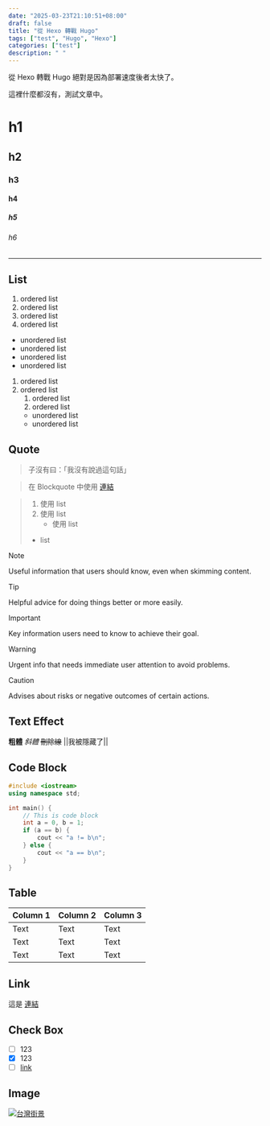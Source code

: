 ```yaml
---
date: "2025-03-23T21:10:51+08:00"
draft: false
title: "從 Hexo 轉戰 Hugo"
tags: ["test", "Hugo", "Hexo"]
categories: ["test"]
description: " "
---
```


從 Hexo 轉戰 Hugo 絕對是因為部署速度後者太快了。

這裡什麼都沒有，測試文章中。

# h1

## h2

### h3

#### h4

##### h5

###### h6

---

## List

1. ordered list
2. ordered list
3. ordered list
4. ordered list

- unordered list
- unordered list
- unordered list
- unordered list

1. ordered list
2. ordered list
   1. ordered list
   2. ordered list
   - unordered list
   - unordered list

## Quote

> 子沒有曰：「我沒有說過這句話」

> 在 Blockquote 中使用 [連結](#)

> 1. 使用 list
> 2. 使用 list
>    - 使用 list
>
> - list

> [!NOTE]
> Useful information that users should know, even when skimming content.

> [!TIP]
> Helpful advice for doing things better or more easily.

> [!IMPORTANT]
> Key information users need to know to achieve their goal.

> [!WARNING]
> Urgent info that needs immediate user attention to avoid problems.

> [!CAUTION]
> Advises about risks or negative outcomes of certain actions.

## Text Effect

**粗體** _斜體_ ~~刪除線~~ ||我被隱藏了||

## Code Block

```cpp test.cpp
#include <iostream>
using namespace std;

int main() {
    // This is code block
    int a = 0, b = 1;
    if (a == b) {
        cout << "a != b\n";
    } else {
        cout << "a == b\n";
    }
}
```

## Table

| Column 1 | Column 2 | Column 3 |
| -------- | -------- | -------- |
| Text     | Text     | Text     |
| Text     | Text     | Text     |
| Text     | Text     | Text     |

## Link

這是 [連結](#)

## Check Box

- [ ] 123
- [x] 123
- [ ] [link](#)

## Image

[![台灣街景](https://resize-image.vocus.cc/resize?norotation=true&quality=80&url=https%3A%2F%2Fimages.vocus.cc%2Fec75b799-b5c6-4b55-9b77-42161c63bc96.jpg&width=740&sign=-5zPvhbqTcasudBTjWtDMAW17S-PqAUmFYiUYdJRFYA)](https://vocus.cc/article/66628a9efd89780001f86ee7)
